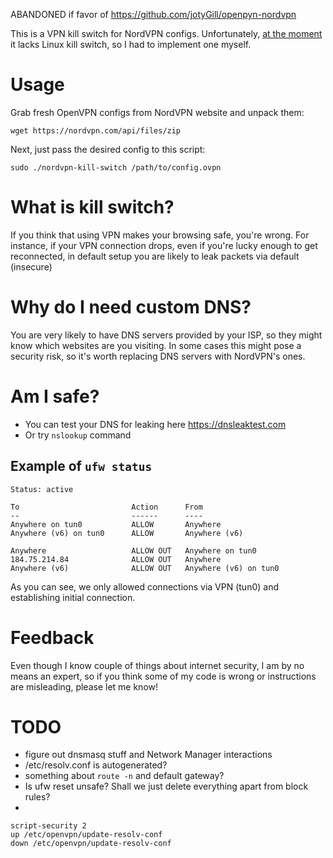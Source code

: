 ABANDONED if favor of https://github.com/jotyGill/openpyn-nordvpn

This is a VPN kill switch for NordVPN configs. Unfortunately, [at the moment](https://nordvpn.com/features/kill-switch-technique/) it lacks Linux kill switch, so I had to implement one myself. 

# Usage
Grab fresh OpenVPN configs from NordVPN website and unpack them:

    wget https://nordvpn.com/api/files/zip

Next, just pass the desired config to this script:

    sudo ./nordvpn-kill-switch /path/to/config.ovpn

# What is kill switch?
If you think that using VPN makes your browsing safe, you're wrong. For instance, if your VPN connection drops, even if you're lucky enough to get reconnected, in default setup you are likely to leak packets via default (insecure) 

# Why do I need custom DNS?
You are very likely to have DNS servers provided by your ISP, so they might know which websites are you visiting. In some cases this might pose a security risk, so it's worth replacing DNS servers with NordVPN's ones.

# Am I safe?
* You can test your DNS for leaking here https://dnsleaktest.com
* Or try `nslookup` command

## Example of `ufw status`

    Status: active
    
    To                         Action      From
    --                         ------      ----
    Anywhere on tun0           ALLOW       Anywhere                  
    Anywhere (v6) on tun0      ALLOW       Anywhere (v6)             
    
    Anywhere                   ALLOW OUT   Anywhere on tun0          
    184.75.214.84              ALLOW OUT   Anywhere                  
    Anywhere (v6)              ALLOW OUT   Anywhere (v6) on tun0 

As you can see, we only allowed connections via VPN (tun0) and establishing initial connection.

# Feedback
Even though I know couple of things about internet security, I am by no means an expert, so if you think some of my code is wrong or instructions are misleading, please let me know!

# TODO 
* figure out dnsmasq stuff and Network Manager interactions
* /etc/resolv.conf is autogenerated?
* something about `route -n` and default gateway?
* Is ufw reset unsafe? Shall we just delete everything apart from block rules?
* 
```
script-security 2
up /etc/openvpn/update-resolv-conf
down /etc/openvpn/update-resolv-conf
```
